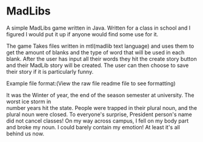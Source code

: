 MadLibs
=======

A simple MadLibs game written in Java. Written for a class in school and I figured I would put it up
if anyone would find some use for it.

The game Takes files written in mtl(madlib text language) and uses them to get the amount of blanks 
and the type of word that will be used in each blank. After the user has input all their words they
hit the create story button and their MadLib story will be created. The user can then choose to save
their story if it is particularly funny.

Example file format:(View the raw file readme file to see formatting)


<madlib>
<title>The Great Ice Storm</title>         
<body> 
                      
It was the Winter of <blank><type>year</type></blank>, the end of the
<blank><type>season</type></blank> semester at 
<blank><type>university</type></blank>. The worst ice storm in                  
<blank><type>number</type></blank> years hit the state. People were
trapped in their <blank><type>plural noun</type></blank>, and the
<blank><type>plural noun</type></blank> were closed. To everyone's
surprise, President <blank><type>person's name</type></blank> did not cancel
classes! On my way across campus, I fell on my <blank><type>body
part</type></blank> and broke my <blank><type>noun</type></blank>. I
could barely contain my <blank><type>emotion</type></blank>! At least
it's all behind us now.
                                                                                
</body>                                                                         
</madlib>  